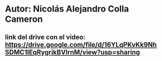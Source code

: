 # Autor: Nicolás Alejandro Colla Cameron

## link del drive con el vídeo: https://drive.google.com/file/d/16YLqPKvKk9NhSDMC1IEqRygrjkBVlrnM/view?usp=sharing
